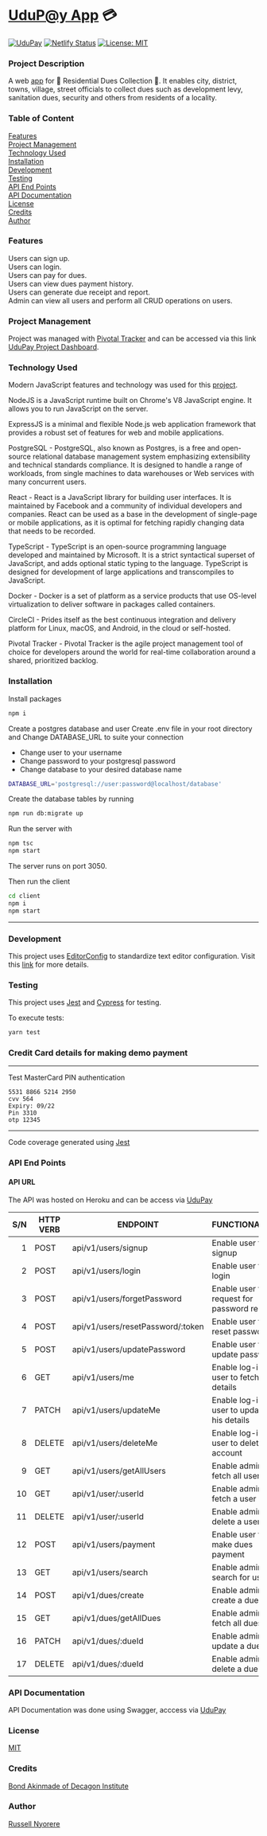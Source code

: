 # [UduP@y App](https://udupay.netlify.com/) :credit_card:

[![UduPay](https://circleci.com/gh/neorusse/udupay.svg?style=svg)](https://circleci.com/gh/neorusse/workflows/udupay) [![Netlify Status](https://api.netlify.com/api/v1/badges/6deb6540-d4a1-4dae-94f4-f752c70d20d8/deploy-status)](https://app.netlify.com/sites/udupay/deploys) [![License: MIT](https://img.shields.io/badge/License-MIT-yellow.svg)](https://opensource.org/licenses/MIT)

### Project Description

A web [app](https://udupay.netlify.com/) for :house_with_garden: Residential Dues Collection :house_with_garden:. It enables city, district, towns, village, street officials to collect dues such as development levy, sanitation dues, security and others from residents of a locality.

### Table of Content

[Features](#features)<br/>
[Project Management](#project-management)<br/>
[Technology Used](#technology-used)<br/>
[Installation](#installation)<br/>
[Development](#development)<br/>
[Testing](#testing)<br/>
[API End Points](#api-end-points)<br/>
[API Documentation](#api-documentation)<br/>
[License](#license)<br/>
[Credits](#credits)<br/>
[Author](#author)

### Features

Users can sign up.<br/>
Users can login.<br/>
Users can pay for dues.<br/>
Users can view dues payment history.<br/>
Users can generate due receipt and report.<br/>
Admin can view all users and perform all CRUD operations on users.<br/>

### Project Management

Project was managed with [Pivotal Tracker](https://www.pivotaltracker.com/n/projects/2426882) and can be accessed via this link [UduPay Project Dashboard](https://www.pivotaltracker.com/n/projects/2426882).

### Technology Used

Modern JavaScript features and technology was used for this [project](https://udupay.netlify.com/).

NodeJS is a JavaScript runtime built on Chrome's V8 JavaScript engine. It allows you to run JavaScript on the server.

ExpressJS is a minimal and flexible Node.js web application framework that provides a robust set of features for web and mobile applications.

PostgreSQL - PostgreSQL, also known as Postgres, is a free and open-source relational database management system emphasizing extensibility and technical standards compliance. It is designed to handle a range of workloads, from single machines to data warehouses or Web services with many concurrent users.

React - React is a JavaScript library for building user interfaces. It is maintained by Facebook and a community of individual developers and companies. React can be used as a base in the development of single-page or mobile applications, as it is optimal for fetching rapidly changing data that needs to be recorded.

TypeScript - TypeScript is an open-source programming language developed and maintained by Microsoft. It is a strict syntactical superset of JavaScript, and adds optional static typing to the language. TypeScript is designed for development of large applications and transcompiles to JavaScript.

Docker - Docker is a set of platform as a service products that use OS-level virtualization to deliver software in packages called containers.

CircleCI - Prides itself as the best continuous integration and delivery platform for Linux, macOS, and Android, in the cloud or self-hosted.

Pivotal Tracker - Pivotal Tracker is the agile project management tool of choice for developers around the world for real-time collaboration around a shared, prioritized backlog.

### Installation

Install packages

```bash
npm i
```
Create a postgres database and user
Create .env file in your root directory and Change DATABASE_URL to suite your connection

- Change user to your username
- Change password to your postgresql password
- Change database to your desired database name

```bash
DATABASE_URL='postgresql://user:password@localhost/database'
```
Create the database tables by running

```bash
npm run db:migrate up
```

Run the server with

```bash
npm tsc
npm start
```

The server runs on port 3050.

Then run the client

```bash
cd client
npm i
npm start
```

---

### Development

This project uses [EditorConfig](http://editorconfig.org) to standardize text editor configuration. Visit this [link](http://editorconfig.org) for more details.

### Testing

This project uses [Jest](https://jestjs.io/) and [Cypress](https://www.cypress.io/) for testing.

To execute tests:

```bash
yarn test
```

### Credit Card details for making demo payment

---

Test MasterCard PIN authentication

    5531 8866 5214 2950
    cvv 564
    Expiry: 09/22
    Pin 3310
    otp 12345

---

Code coverage generated using [Jest](https://jestjs.io/)

### API End Points

#### API URL

The API was hosted on Heroku and can be access via [UduPay](https://udupay.herokuapp.com/)

| S/N | HTTP VERB | ENDPOINT                          | FUNCTIONALITY                             |
| --: | --------- | --------------------------------- | ----------------------------------------- |
|   1 | POST      | api/v1/users/signup               | Enable user to signup                     |
|   2 | POST      | api/v1/users/login                | Enable user to login                      |
|   3 | POST      | api/v1/users/forgetPassword       | Enable user to request for password reset |
|   4 | POST      | api/v1/users/resetPassword/:token | Enable user to reset password             |
|   5 | POST      | api/v1/users/updatePassword       | Enable user to update password            |
|   6 | GET       | api/v1/users/me                   | Enable log-in user to fetch his details   |
|   7 | PATCH     | api/v1/users/updateMe             | Enable log-in user to update his details  |
|   8 | DELETE    | api/v1/users/deleteMe             | Enable log-in user to delete his account  |
|   9 | GET       | api/v1/users/getAllUsers          | Enable admin to fetch all users           |
|  10 | GET       | api/v1/user/:userId               | Enable admin to fetch a user              |
|  11 | DELETE    | api/v1/user/:userId               | Enable admin to delete a user             |
|  12 | POST      | api/v1/users/payment              | Enable user to make dues payment          |
|  13 | GET       | api/v1/users/search               | Enable admin to search for user           |
|  14 | POST      | api/v1/dues/create                | Enable admin to create a due              |
|  15 | GET       | api/v1/dues/getAllDues            | Enable admin to fetch all dues            |
|  16 | PATCH     | api/v1/dues/:dueId                | Enable admin to update a due              |
|  17 | DELETE    | api/v1/dues/:dueId                | Enable admin to delete a due              |

### API Documentation

API Documentation was done using Swagger, acccess via [UduPay](https://udupay.com/api-doc/)

### License

[MIT](https://opensource.org/licenses/MIT)

### Credits

[Bond Akinmade of Decagon Institute](https://decagonhq.com/)

### Author

[Russell Nyorere](https://neorusse.github.io/)
